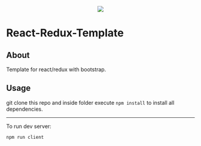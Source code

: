 <p align="center"><img src="https://upload.wikimedia.org/wikipedia/commons/a/a7/React-icon.svg"></p>

# React-Redux-Template

## About

Template for react/redux with bootstrap.

## Usage

git clone this repo and inside folder execute `npm install` to install all dependencies.

---

To run dev server:

`npm run client`
